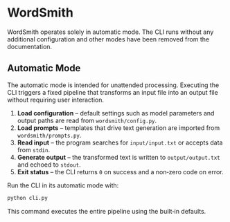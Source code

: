# WordSmith

WordSmith operates solely in automatic mode. The CLI runs without any
additional configuration and other modes have been removed from the
documentation.

## Automatic Mode

The automatic mode is intended for unattended processing. Executing the
CLI triggers a fixed pipeline that transforms an input file into an
output file without requiring user interaction.

1. **Load configuration** – default settings such as model parameters and
   output paths are read from `wordsmith/config.py`.
2. **Load prompts** – templates that drive text generation are imported
   from `wordsmith/prompts.py`.
3. **Read input** – the program searches for `input/input.txt` or accepts
   data from `stdin`.
4. **Generate output** – the transformed text is written to
   `output/output.txt` and echoed to `stdout`.
5. **Exit status** – the CLI returns `0` on success and a non‑zero code on
   error.

Run the CLI in its automatic mode with:

```bash
python cli.py
```

This command executes the entire pipeline using the built‑in defaults.
